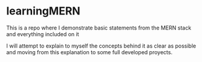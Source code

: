 # learningMERN

This is a repo where I demonstrate basic statements from the MERN stack and everything included on it

I will attempt to explain to myself the concepts behind it as clear as possible
and moving from this explanation to some full developed proyects. 
